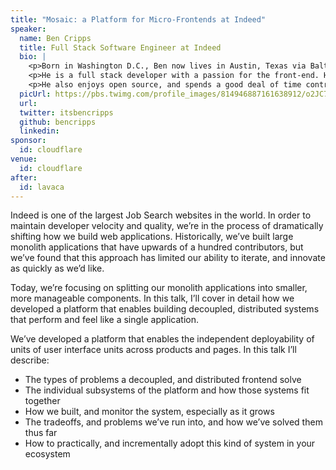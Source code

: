 ```yaml
---
title: "Mosaic: a Platform for Micro-Frontends at Indeed"
speaker:
  name: Ben Cripps
  title: Full Stack Software Engineer at Indeed
  bio: |
    <p>Born in Washington D.C., Ben now lives in Austin, Texas via Baltimore MD. He enjoys lifting weights, hiking with his wife and dog, the Orioles, ping pong, and reading.</p>
    <p>He is a full stack developer with a passion for the front-end. He enjoys writing JavaScript, with a focus on functional paradigms. Although he prefers React, he pride himself on being framework agnostic. Apart from client-side code and Node, he likes to write python and doesn't mind the occasional C# or Java.</p>
    <p>He also enjoys open source, and spends a good deal of time contributing to personal and public open source projects.</p>
  picUrl: https://pbs.twimg.com/profile_images/814946887161638912/o2JC7WQ2_400x400.jpg
  url:
  twitter: itsbencripps
  github: bencripps
  linkedin:
sponsor:
  id: cloudflare
venue:
  id: cloudflare
after:
  id: lavaca
---
```


Indeed is one of the largest Job Search websites in the world. In order to maintain developer velocity and quality, we’re in the process of dramatically shifting how we build web applications. Historically, we’ve built large monolith applications that have upwards of a hundred contributors, but we’ve found that this approach has limited our ability to iterate, and innovate as quickly as we’d like.

Today, we’re focusing on splitting our monolith applications into smaller, more manageable components. In this talk, I’ll cover in detail how we developed a platform that enables building decoupled, distributed systems that perform and feel like a single application.

We’ve developed a platform that enables the independent deployability of units of user interface units across products and pages. In this talk I’ll describe:

* The types of problems a decoupled, and distributed frontend solve
* The individual subsystems of the platform and how those systems fit together
* How we built, and monitor the system, especially as it grows
* The tradeoffs, and problems we’ve run into, and how we’ve solved them thus far
* How to practically, and incrementally adopt this kind of system in your ecosystem
